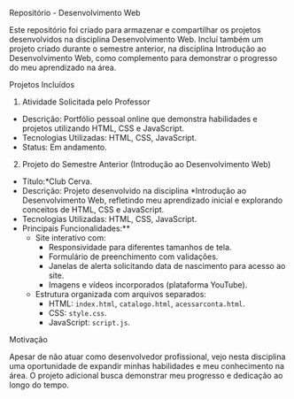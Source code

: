 Repositório - Desenvolvimento Web

Este repositório foi criado para armazenar e compartilhar os projetos desenvolvidos na disciplina Desenvolvimento Web. Incluí também um projeto criado durante o semestre anterior, na disciplina Introdução ao Desenvolvimento Web, como complemento para demonstrar o progresso do meu aprendizado na área.


Projetos Incluídos

 1. Atividade Solicitada pelo Professor
- Descrição: Portfólio pessoal online que demonstra habilidades e projetos utilizando HTML, CSS e JavaScript.
- Tecnologias Utilizadas: HTML, CSS, JavaScript.
- Status: Em andamento.

 2. Projeto do Semestre Anterior (Introdução ao Desenvolvimento Web)
- Título:*Club Cerva.
- Descrição: Projeto desenvolvido na disciplina *Introdução ao Desenvolvimento Web, refletindo meu aprendizado inicial e explorando conceitos de HTML, CSS e JavaScript.
- Tecnologias Utilizadas: HTML, CSS, JavaScript.
- Principais Funcionalidades:** 
  - Site interativo com:
    - Responsividade para diferentes tamanhos de tela.
    - Formulário de preenchimento com validações.
    - Janelas de alerta solicitando data de nascimento para acesso ao site.
    - Imagens e vídeos incorporados (plataforma YouTube).
  - Estrutura organizada com arquivos separados:
    - HTML: `index.html`, `catalogo.html`, `acessarconta.html`.
    - CSS: `style.css`.
    - JavaScript: `script.js`.



Motivação

Apesar de não atuar como desenvolvedor profissional, vejo nesta disciplina uma oportunidade de expandir minhas habilidades e meu conhecimento na área. O projeto adicional busca demonstrar meu progresso e dedicação ao longo do tempo.


